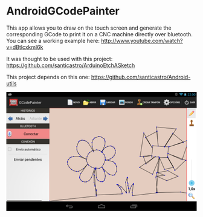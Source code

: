 AndroidGCodePainter
===================
This app allows you to draw on the touch screen and generate the corresponding GCode to print it on a CNC machine directly over bluetooth.
You can see a working example here: http://www.youtube.com/watch?v=dBtlcxkml6k 

It was thought to be used with this project: https://github.com/santicastro/ArduinoEtchASketch

This project depends on this one: https://github.com/santicastro/Android-utils

![Capture](./doc/capture.png)
